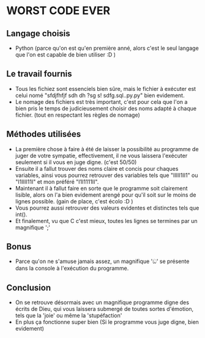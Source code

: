 # WORST CODE EVER

## Langage choisis
  - Python (parce qu'on est qu'en première anné, alors c'est le seul langage que l'on est capable de bien utiliser :D )

## Le travail fournis
  - Tous les fichiez sont essenciels bien sûre, mais le fichier à exécuter est celui nomé "sfdjfhfjf sdh dh ?sg s! sdfg.sql..py.py" bien evidement.
  - Le nomage des fichiers est très important, c'est pour cela que l'on a bien pris le temps de judicieusement choisir des noms adapté à chaque fichier. (tout en respectant les règles de nomage)

## Méthodes utilisées
  - La première chose à faire à été de laisser la possibilité au programme de juger de votre sympatie, effectivement, il ne vous laissera l'exécuter seulement si il vous en juge digne. (c'est 50/50)
  - Ensuite il a fallut trouver des noms claire et concis pour chaques variables, ainsi vous pourrez retrouver des variables tels que "IIIII1II1" ou "I1IIII11I" et mon préféré "I1I1111II".
  - Maintenant il à fallut faire en sorte que le programme soit clairement lisible, alors on l'a bien evidement arengé pour qu'il soit sur le moins de lignes possible. (gain de place, c'est écolo :D )
  - Vous pourrez aussi retrouver des valeurs evidentes et distinctes tels que int().
  - Et finalement, vu que C c'est mieux, toutes les lignes se termines par un magnifique ';'

## Bonus
  - Parce qu'on ne s'amuse jamais assez, un magnifique 'ඞ' se présente dans la console à l'exécution du programme.

## Conclusion
  - On se retrouve désormais avec un magnifique programme digne des écrits de Dieu, qui vous laissera submergé de toutes sortes d'émotion, tels que la 'joie' ou même la 'stupéfaction'
  - En plus ça fonctionne super bien (Si le programme vous juge digne, bien evidement)

